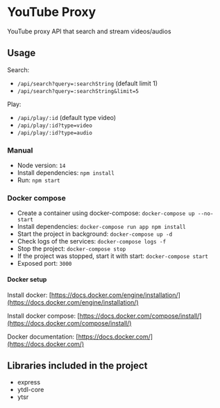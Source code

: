 # YouTube Proxy

YouTube proxy API that search and stream videos/audios

## Usage

Search:

- `/api/search?query=:searchString` (default limit 1)
- `/api/search?query=:searchString&limit=5`

Play:

- `/api/play/:id` (default type video)
- `/api/play/:id?type=video`
- `/api/play/:id?type=audio`

### Manual

- Node version: `14`
- Install dependencies: `npm install`
- Run: `npm start`

### Docker compose

- Create a container using docker-compose: `docker-compose up --no-start`
- Install dependencies: `docker-compose run app npm install`
- Start the project in background: `docker-compose up -d`
- Check logs of the services: `docker-compose logs -f`
- Stop the project: `docker-compose stop`
- If the project was stopped, start it with start: `docker-compose start`
- Exposed port: `3000`

#### Docker setup

Install docker: [https://docs.docker.com/engine/installation/](https://docs.docker.com/engine/installation/)

Install docker compose: [https://docs.docker.com/compose/install/](https://docs.docker.com/compose/install/)

Docker documentation: [https://docs.docker.com/](https://docs.docker.com/)

## Libraries included in the project

- express
- ytdl-core
- ytsr
